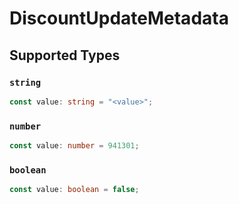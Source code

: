 # DiscountUpdateMetadata


## Supported Types

### `string`

```typescript
const value: string = "<value>";
```

### `number`

```typescript
const value: number = 941301;
```

### `boolean`

```typescript
const value: boolean = false;
```

